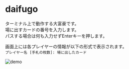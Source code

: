 # daifugo

ターミナル上で動作する大富豪です。  
場に出すカードの番号を入力します。  
パスする場合は何も入力せずEnterキーを押します。  

画面上には各プレイヤーの情報が以下の形式で表示されます。  
`プレイヤー名 [手札の枚数]: 場に出したカード`  

![demo](https://github.com/yt2b/daifugo/assets/76801443/29a27fdf-af1b-4693-bec0-2cd1f66e2d94)
